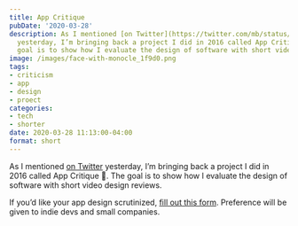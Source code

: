 ```yaml
---
title: App Critique
pubDate: '2020-03-28'
description: As I mentioned [on Twitter](https://twitter.com/mb/status/1243632324329254914)
  yesterday, I’m bringing back a project I did in 2016 called App Critique 🧐. The
  goal is to show how I evaluate the design of software with short video design reviews.
image: /images/face-with-monocle_1f9d0.png
tags:
- criticism
- app
- design
- proect
categories:
- tech
- shorter
date: 2020-03-28 11:13:00-04:00
format: short
---
```


As I mentioned [on Twitter](https://twitter.com/mb/status/1243632324329254914) yesterday, I’m bringing back a project I did in 2016 called App Critique 🧐. The goal is to show how I evaluate the design of software with short video design reviews.

If you’d like your app design scrutinized, [fill out this form](https://matthewbischoff.typeform.com/to/RjX8si). Preference will be given to indie devs and small companies.

